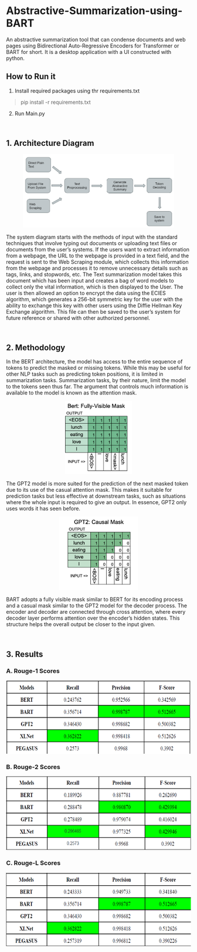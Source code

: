# Abstractive-Summarization-using-BART
An abstractive summarization tool that can condense documents and web pages using Bidirectional Auto-Regressive Encoders for Transformer or BART for short. It is a desktop application with a UI constructed with python.

## How to Run it
  1. Install required packages using thr requirements.txt 
  > pip install -r requirements.txt
  2. Run Main.py

<br/>

## 1. Architecture Diagram
<p align="center">
  <img src="https://github.com/Srinivas-Natarajan/Abstractive-Summarization-using-BART/blob/main/images/Architecture%20Diagram.png" alt="Architecture Diagram" height="200"/>
</p>

<p>
The system diagram starts with the methods of input with the standard techniques that involve typing out documents or uploading text files or documents from the user’s systems. If the users want to extract information from a webpage, the URL to the webpage is provided in a text field, and the request is sent to the Web Scraping module, which collects this information from the webpage and processes it to remove unnecessary details such as tags, links, and stopwords, etc. The Text summarization model takes this document which has been input and creates a bag of word models to collect only the vital information, which is then displayed to the User. The user is then allowed an option to encrypt the data using the ECIES algorithm, which generates a 256-bit symmetric key for the user with the ability to exchange this key with other users using the Diffie Hellman Key Exchange algorithm. This file can then be saved to the user’s system for future reference or shared with other authorized personnel.
</p>

<br/>

## 2. Methodology

<p>
In the BERT architecture, the model has access to the entire sequence of tokens to predict the masked or missing tokens. While this may be useful for other NLP tasks such as predicting token positions, it is limited in summarization tasks. Summarization tasks, by their nature, limit the model to the tokens seen thus far. The argument that controls much information is available to the model is known as the attention mask.
</p>

<p align="center">
  <img src="https://github.com/Srinivas-Natarajan/Abstractive-Summarization-using-BART/blob/main/images/BERT%20Mask.png" alt="BERT Mask" height="200"/>
</p>

<p>
The GPT2 model is more suited for the prediction of the next masked token due to its use of the casual attention mask. This makes it suitable for prediction tasks but less effective at downstream tasks, such as situations where the whole input is required to give an output. In essence, GPT2 only uses words it has seen before.
</p>

<p align="center">
  <img src="https://github.com/Srinivas-Natarajan/Abstractive-Summarization-using-BART/blob/main/images/GPT2%20mask.png" alt="GPT2 Mask" height="200"/>
</p>

<p>
BART adopts a fully visible mask similar to BERT for its encoding process and a casual mask similar to the GPT2 model for the decoder process. The encoder and decoder are connected through cross attention, where every decoder layer performs attention over the encoder’s hidden states. This structure helps the overall output be closer to the input given.
</p>

<br/>

## 3. Results

### A. Rouge-1 Scores
<img src="https://github.com/Srinivas-Natarajan/Abstractive-Summarization-using-BART/blob/main/images/Rouge_1.png" alt="Rouge1" height="200"/>  

### B. Rouge-2 Scores
<img src="https://github.com/Srinivas-Natarajan/Abstractive-Summarization-using-BART/blob/main/images/Rouge_2.png" alt="Rouge1" height="200"/>      

### C. Rouge-L Scores
<img src="https://github.com/Srinivas-Natarajan/Abstractive-Summarization-using-BART/blob/main/images/Rouge_L.png" alt="Rouge1" height="200"/>    
                                                                                                                                       





